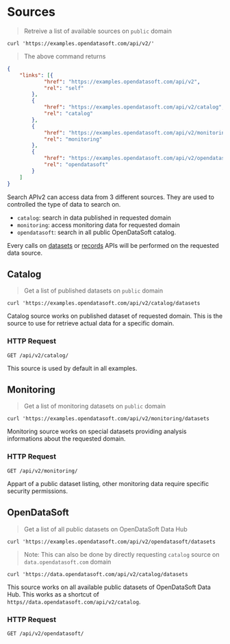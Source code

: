 # Sources

> Retreive a list of available sources on `public` domain

```shell
curl 'https://examples.opendatasoft.com/api/v2/'
```

> The above command returns

```json
{
	"links": [{
			"href": "https://examples.opendatasoft.com/api/v2",
			"rel": "self"
		},
		{
			"href": "https://examples.opendatasoft.com/api/v2/catalog",
			"rel": "catalog"
		},
		{
			"href": "https://examples.opendatasoft.com/api/v2/monitoring",
			"rel": "monitoring"
		},
		{
			"href": "https://examples.opendatasoft.com/api/v2/opendatasoft",
			"rel": "opendatasoft"
		}
	]
}
```

Search APIv2 can access data from 3 different sources. They are used to controlled the type of data to search on.

- `catalog`: search in data published in requested domain
- `monitoring`: access monitoring data for requested domain
- `opendatasoft`: search in all public OpenDataSoft catalog.

Every calls on [datasets](#datasets) or [records](#records) APIs will be performed on the requested data source.

## Catalog

> Get a list of published datasets on `public` domain

```shell
curl 'https://examples.opendatasoft.com/api/v2/catalog/datasets
```

Catalog source works on published dataset of requested domain. This is the source to use for retrieve actual data for a specific domain.

### HTTP Request

`GET /api/v2/catalog/`

<aside>
This source is used by default in all examples.
</aside>

## Monitoring

> Get a list of monitoring datasets on `public` domain

```shell
curl 'https://examples.opendatasoft.com/api/v2/monitoring/datasets
```

Monitoring source works on special datasets providing analysis informations about the requested domain.

### HTTP Request

`GET /api/v2/monitoring/`

<aside>
Appart of a public dataset listing, other monitoring data require specific security permissions.
</aside>

## OpenDataSoft

> Get a list of all public datasets on OpenDataSoft Data Hub

```shell
curl 'https://examples.opendatasoft.com/api/v2/opendatasoft/datasets
```

> Note: This can also be done by directly requesting `catalog` source on `data.opendatasoft.com` domain

```shell
curl 'https://data.opendatasoft.com/api/v2/catalog/datasets
```

This source works on all available public datasets of OpenDataSoft Data Hub. This works as a shortcut of `https//data.opendatasoft.com/api/v2/catalog`.

### HTTP Request

`GET /api/v2/opendatasoft/`

